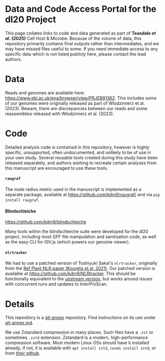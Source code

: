# Data and Code Access Portal for the dl20 Project

This page collates links to code and data generated as part of **Teasdale *et
al.* (2025)** Cell Host & Microbe. Because of the volume of data, this
repository primarily contains final outputs rather than intermediates, and we
may have missed files useful to some. If you need immediate access to any
specific data which is not listed publicly here, please contact the lead
authors.

# Data

Reads and genomes are available here:
<https://www.ebi.ac.uk/ena/browser/view/PRJEB91362>. This includes some of our
genomes were originally released as part of Wlodzimierz et al. (2023). Beware,
there are discrepancies between our reads and some reassemblies released with
Wlodzimierz et al. (2023).


# Code

Detailed analysis code is contained in this repository, however is highly
specific, unsupported, often undocumented, and unlikely to be of use in your
own study. Several reusable tools created during this study have been released
separately, and authors wishing to recreate certain analyses from this
manuscript are encouraged to use these tools.


#### `raugraf`

The node radius metric used in the manuscript is implemented as a separate
package, available at <https://github.com/kdm9/raugraf/> and via `pip install
raugraf`.

#### Blindschleiche

<https://github.com/kdm9/blindschleiche>

Many tools within the blindschleiche suite were developed for the dl20 project,
including most GFF file manipulation and sanitisation code, as well as the easy
CLI for IGV.js (which powers our genome viewer).

#### `nlrtracker`

We had to use a patched version of Toshiyuki Sakai's  `nlrtracker`, originally
from the [Ref Plant NLR paper (Kourelis et al.
2021)](https://journals.plos.org/plosbiology/article?id=10.1371/journal.pbio.3001124).
Our patched version is available at <https://github.com/kdm9/NLRtracker>. This
should be functionally equivalent to the [upstream
version](https://github.com/slt666666/NLRtracker), but works around issues with
concurrent runs and updates to InterProScan.


# Details

This repository is a [git-annex](https://git-annex.branchable.com) repository.
Find instructions on its use under [git-annex.md](git-annex.md).

We use Zstandard compression in many places. Such files have a `.zst` or
sometimes `.zstd` extension. Zstandard is a modern, high-performance compression
software. Most modern Linux OSs should have it installed already, if not, it is
available with  `apt install zstd`, `conda install zstd`, or from [their
github](https://github.com/facebook/zstd).

